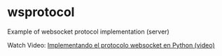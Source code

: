 # wsprotocol
Example of websocket protocol implementation (server)

Watch Video: [Implementando el protocolo websocket en Python (video)](https://youtu.be/MbTxbdOtU08)
